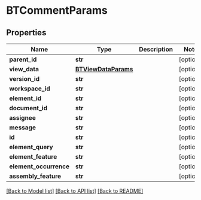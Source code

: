 # BTCommentParams

## Properties
Name | Type | Description | Notes
------------ | ------------- | ------------- | -------------
**parent_id** | **str** |  | [optional] 
**view_data** | [**BTViewDataParams**](BTViewDataParams.md) |  | [optional] 
**version_id** | **str** |  | [optional] 
**workspace_id** | **str** |  | [optional] 
**element_id** | **str** |  | [optional] 
**document_id** | **str** |  | [optional] 
**assignee** | **str** |  | [optional] 
**message** | **str** |  | [optional] 
**id** | **str** |  | [optional] 
**element_query** | **str** |  | [optional] 
**element_feature** | **str** |  | [optional] 
**element_occurrence** | **str** |  | [optional] 
**assembly_feature** | **str** |  | [optional] 

[[Back to Model list]](../README.md#documentation-for-models) [[Back to API list]](../README.md#documentation-for-api-endpoints) [[Back to README]](../README.md)


